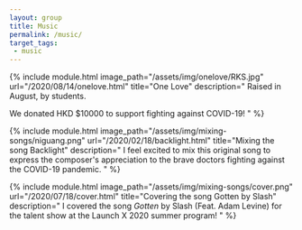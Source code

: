 ```yaml
---
layout: group
title: Music
permalink: /music/
target_tags:
 - music
---
```



{% include module.html image_path="/assets/img/onelove/RKS.jpg" url="/2020/08/14/onelove.html" title="One Love" description="
Raised in August, by students.

We donated HKD $10000 to support fighting against COVID-19!
" %}


{% include module.html image_path="/assets/img/mixing-songs/niguang.png" url="/2020/02/18/backlight.html" title="Mixing the song Backlight" description="
I feel excited to mix this original song to express the composer's appreciation to the brave doctors fighting against the COVID-19 pandemic.
" %}

{% include module.html image_path="/assets/img/mixing-songs/cover.png" url="/2020/07/18/cover.html" title="Covering the song Gotten by Slash" description="
I covered the song *Gotten* by Slash (Feat. Adam Levine) for the talent show at the Launch X 2020 summer program!
" %}
